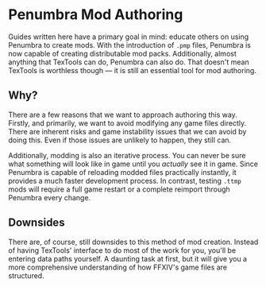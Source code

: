 # Penumbra Mod Authoring

Guides written here have a primary goal in mind: educate others on using Penumbra to create mods. With the introduction of `.pmp` files, Penumbra is now capable of creating distributable mod packs. Additionally, almost anything that TexTools can do, Penumbra can also do. That doesn't mean TexTools is worthless though — it is still an essential tool for mod authoring.

## Why?

There are a few reasons that we want to approach authoring this way. Firstly, and primarily, we want to avoid modifying any game files directly. There are inherent risks and game instability issues that we can avoid by doing this. Even if those issues are unlikely to happen, they still can.

Additionally, modding is also an iterative process. You can never be sure what something will look like in game until you *actually* see it in game. Since Penumbra is capable of reloading modded files practically instantly, it provides a much faster development process. In contrast, testing `.ttmp` mods will require a full game restart or a complete reimport through Penumbra every change.

## Downsides

There are, of course, still downsides to this method of mod creation. Instead of having TexTools' interface to do most of the work for you, you'll be entering data paths yourself. A daunting task at first, but it will give you a more comprehensive understanding of how FFXIV's game files are structured.